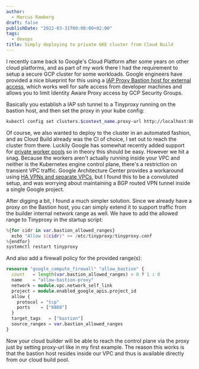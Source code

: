 ```yaml
---
author:
  - Marcus Ramberg
draft: false
publishDate: "2022-03-31T00:00:00+02:00"
tags:
  - devops
title: Simply deploying to private GKE cluster from Cloud Build
---
```


I recently came back to Google's Cloud Platform after some years on other cloud platforms, and as part of my work
there I had the requirement to setup a secure GCP cluster for some workloads. Google engineers have provided a nice
blueprint for this using a [IAP Proxy Bastion host for external
access](https://registry.terraform.io/modules/terraform-google-modules/kubernetes-engine/google/latest/examples/safer_cluster_iap_bastion?tab=outputs),
which works well for safe access from developer machines and allows you to limit Identity Aware Proxy access by GCP
Security Groups.

Basically you establish a IAP ssh tunnel to a Tinyproxy running on the bastion host, and then
set the proxy in your kube config:

```bash
kubectl config set clusters.$context_name.proxy-url http://localhost:8888
```

Of course, we also wanted to deploy to the cluster in an automated fashion, and as Cloud Build already was the CI of
choice, I set out to reach the cluster from there. Luckily Google has somewhat recently added support for [private
worker
pools](https://globalcloudplatforms.com/2021/08/17/introducing-cloud-build-private-pools-secure-ci-cd-for-private-networks/)
so in theory this should be easy. However we hit a snag. Because the workers aren't actually running inside your VPC
and neither is the Kubernetes engine control plane, there's a restriction on transient VPC traffic. Google
Architecture Center provides a workaround using [HA VPNs and separate
VPCs](https://cloud.google.com/architecture/accessing-private-gke-clusters-with-cloud-build-private-pools), but I
found this to be a convoluted setup, and was worrying about maintaining a BGP routed VPN tunnel inside a single Google project.

After digging a bit, I found a much simpler solution. Since we already have a proxy on the Bastion host, you can
simply extend it to support traffic from the builder internal network range as well. We have to add the allowed range
to Tinyproxy in the startup script:

```terraform
%{for cidr in var.bastion_allowed_ranges}
  echo "Allow ${cidr}" >> /etc/tinyproxy/tinyproxy.conf
%{endfor}
systemctl restart tinyproxy
```

And also add a firewall policy for the provided range(s):

```terraform
resource "google_compute_firewall" "allow_bastion" {
  count   = length(var.bastion_allowed_ranges) > 0 ? 1 : 0
  name    = "allow-bastion-proxy"
  network = module.vpc.network_self_link
  project = module.enabled_google_apis.project_id
  allow {
    protocol = "tcp"
    ports    = ["8888"]
  }
  target_tags   = ["bastion"]
  source_ranges = var.bastion_allowed_ranges
}
```

Now your cloud builder will be able to reach the control plane via the proxy just by setting proxy-url like in my
first example. The reason this works is that the bastion host resides inside our VPC and thus is available directly
from our cloud build pool.
